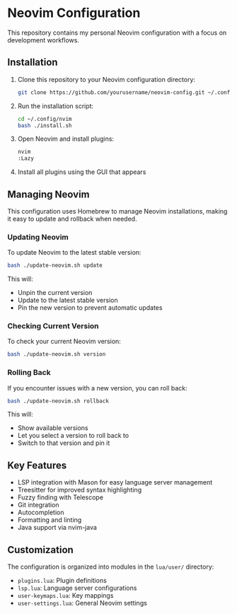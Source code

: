 # Neovim Configuration

This repository contains my personal Neovim configuration with a focus on development workflows.

## Installation

1. Clone this repository to your Neovim configuration directory:
   ```bash
   git clone https://github.com/yourusername/neovim-config.git ~/.config/nvim
   ```

2. Run the installation script:
   ```bash
   cd ~/.config/nvim
   bash ./install.sh
   ```

3. Open Neovim and install plugins:
   ```bash
   nvim
   :Lazy
   ```

4. Install all plugins using the GUI that appears

## Managing Neovim

This configuration uses Homebrew to manage Neovim installations, making it easy to update and rollback when needed.

### Updating Neovim

To update Neovim to the latest stable version:

```bash
bash ./update-neovim.sh update
```

This will:
- Unpin the current version
- Update to the latest stable version
- Pin the new version to prevent automatic updates

### Checking Current Version

To check your current Neovim version:

```bash
bash ./update-neovim.sh version
```

### Rolling Back

If you encounter issues with a new version, you can roll back:

```bash
bash ./update-neovim.sh rollback
```

This will:
- Show available versions
- Let you select a version to roll back to
- Switch to that version and pin it

## Key Features

- LSP integration with Mason for easy language server management
- Treesitter for improved syntax highlighting
- Fuzzy finding with Telescope
- Git integration
- Autocompletion
- Formatting and linting
- Java support via nvim-java

## Customization

The configuration is organized into modules in the `lua/user/` directory:
- `plugins.lua`: Plugin definitions
- `lsp.lua`: Language server configurations
- `user-keymaps.lua`: Key mappings
- `user-settings.lua`: General Neovim settings

